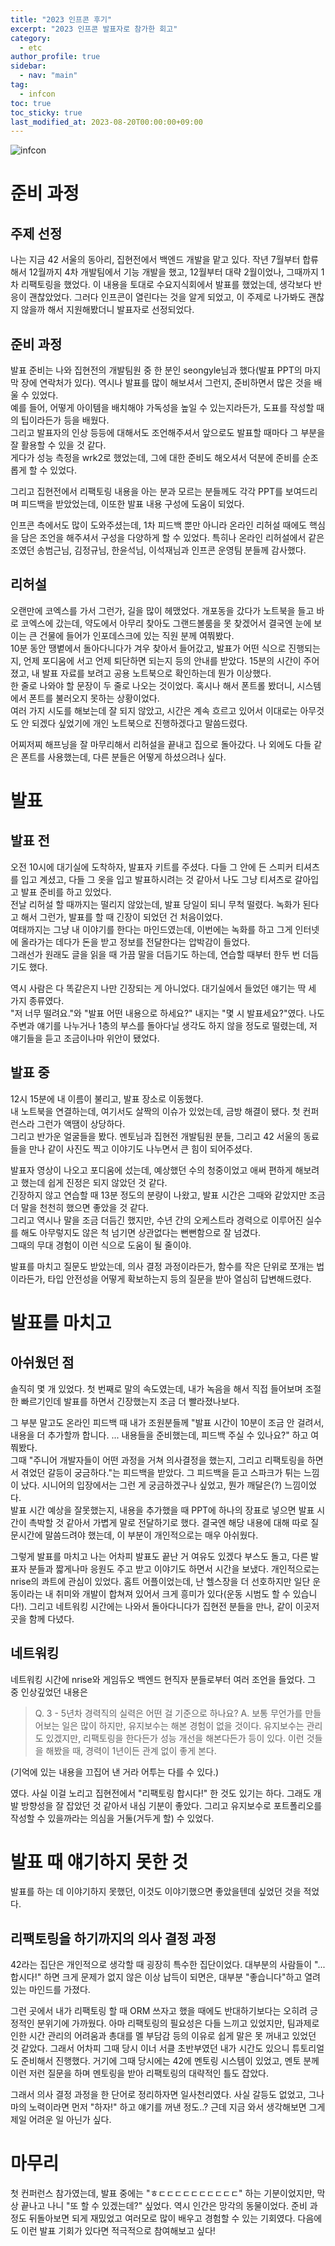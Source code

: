 ```yaml
---
title: "2023 인프콘 후기"
excerpt: "2023 인프콘 발표자로 참가한 회고"
category: 
  - etc
author_profile: true
sidebar:
  - nav: "main" 
tag:
  - infcon
toc: true
toc_sticky: true
last_modified_at: 2023-08-20T00:00:00+09:00
---
```


![infcon](/assets/images/page/etc/2023-08-20_infcon.png)

# 준비 과정
## 주제 선정
나는 지금 42 서울의 동아리, 집현전에서 백엔드 개발을 맡고 있다. 작년 7월부터 합류해서 12월까지 4차 개발팀에서 기능 개발을 했고,
12월부터 대략 2월이었나, 그때까지 1차 리팩토링을 했었다. 이 내용을 토대로 수요지식회에서 발표를 했었는데, 생각보다 반응이 괜찮았었다. 
그러다 인프콘이 열린다는 것을 알게 되었고, 이 주제로 나가봐도 괜찮지 않을까 해서 지원해봤더니 발표자로 선정되었다.

## 준비 과정
발표 준비는 나와 집현전의 개발팀원 중 한 분인 seongyle님과 했다(발표 PPT의 마지막 장에 연락처가 있다).
역시나 발표를 많이 해보셔서 그런지, 준비하면서 많은 것을 배울 수 있었다.  
예를 들어, 어떻게 아이템을 배치해야 가독성을 높일 수 있는지라든가, 도표를 작성할 때의 팁이라든가 등을 배웠다.  
그리고 발표자의 인상 등등에 대해서도 조언해주셔서 앞으로도 발표할 때마다 그 부분을 잘 활용할 수 있을 것 같다.  
게다가 성능 측정을 wrk2로 했었는데, 그에 대한 준비도 해오셔서 덕분에 준비를 순조롭게 할 수 있었다. 

그리고 집현전에서 리팩토링 내용을 아는 분과 모르는 분들께도 각각 PPT를 보여드리며 피드백을 받았었는데, 이또한 발표 내용 구성에 도움이 되었다.

인프콘 측에서도 많이 도와주셨는데, 1차 피드백 뿐만 아니라 온라인 리허설 때에도 핵심을 담은 조언을 해주셔서 구성을 다양하게 할 수 있었다. 특히나 온라인 리허설에서 같은 조였던 송범근님, 김정규님, 한윤석님, 이석재님과 인프콘 운영팀 분들께 감사했다.

## 리허설
오랜만에 코엑스를 가서 그런가, 길을 많이 헤맸었다. 개포동을 갔다가 노트북을 들고 바로 코엑스에 갔는데, 약도에서 아무리 찾아도 그랜드볼룸을 못 찾겠어서 결국엔 눈에 보이는 큰 건물에 들어가 인포데스크에 있는 직원 분께 여쭤봤다.  
10분 동안 땡볕에서 돌아다니다가 겨우 찾아서 들어갔고, 발표가 어떤 식으로 진행되는지, 언제 포디움에 서고 언제 퇴단하면 되는지 등의 안내를 받았다. 15분의 시간이 주어졌고, 내 발표 자료를 보려고 공용 노트북으로 확인하는데 뭔가 이상했다.  
한 줄로 나와야 할 문장이 두 줄로 나오는 것이었다. 혹시나 해서 폰트롤 봤더니, 시스템에서 폰트를 불러오지 못하는 상황이었다.  
여러 가지 시도를 해보는데 잘 되지 않았고, 시간은 계속 흐르고 있어서 이대로는 아무것도 안 되겠다 싶었기에 개인 노트북으로 진행하겠다고 말씀드렸다. 

어찌저찌 해프닝을 잘 마무리해서 리허설을 끝내고 집으로 돌아갔다. 나 외에도 다들 같은 폰트를 사용했는데, 다른 분들은 어떻게 하셨으려나 싶다. 

# 발표
## 발표 전
오전 10시에 대기실에 도착하자, 발표자 키트를 주셨다. 다들 그 안에 든 스피커 티셔츠를 입고 계셨고, 다들 그 옷을 입고 발표하시려는 것 같아서 나도 그냥 티셔츠로 갈아입고 발표 준비를 하고 있었다.  
전날 리허설 할 때까지는 떨리지 않았는데, 발표 당일이 되니 무척 떨렸다. 녹화가 된다고 해서 그런가, 발표를 할 때 긴장이 되었던 건 처음이었다.  
여태까지는 그냥 내 이야기를 한다는 마인드였는데, 이번에는 녹화를 하고 그게 인터넷에 올라가는 데다가 돈을 받고 정보를 전달한다는 압박감이 들었다.  
그래선가 원래도 글을 읽을 때 가끔 말을 더듬기도 하는데, 연습할 때부터 한두 번 더듬기도 했다.

역시 사람은 다 똑같은지 나만 긴장되는 게 아니었다. 대기실에서 들었던 얘기는 딱 세 가지 종류였다.  
"저 너무 떨려요."와 "발표 어떤 내용으로 하세요?" 내지는 "몇 시 발표세요?"였다. 
 나도 주변과 얘기를 나누거나 1층의 부스를 돌아다닐 생각도 하지 않을 정도로 떨렸는데, 저 얘기들을 듣고 조금이나마 위안이 됐었다.

## 발표 중
12시 15분에 내 이름이 불리고, 발표 장소로 이동했다.  
내 노트북을 연결하는데, 여기서도 살짝의 이슈가 있었는데, 금방 해결이 됐다. 첫 컨퍼런스라 그런가 액땜이 상당하다.  
그리고 반가운 얼굴들을 봤다. 멘토님과 집현전 개발팀원 분들, 그리고 42 서울의 동료들을 만나 같이 사진도 찍고 이야기도 나누면서 큰 힘이 되어주셨다. 

발표자 영상이 나오고 포디움에 섰는데, 예상했던 수의 청중이었고 애써 편하게 해보려고 했는데 쉽게 진정은 되지 않았던 것 같다.  
긴장하지 않고 연습할 때 13분 정도의 분량이 나왔고, 발표 시간은 그때와 같았지만 조금 더 말을 천천히 했으면 좋았을 것 같다.  
그리고 역시나 말을 조금 더듬긴 했지만, 수년 간의 오케스트라 경력으로 이루어진 실수를 해도 아무렇지도 않은 척 넘기면 상관없다는 뻔뻔함으로 잘 넘겼다.  
그때의 무대 경험이 이런 식으로 도움이 될 줄이야.

발표를 마치고 질문도 받았는데, 의사 결정 과정이라든가, 함수를 작은 단위로 쪼개는 법이라든가, 타입 안전성을 어떻게 확보하는지 등의 질문을 받아 열심히 답변해드렸다.

# 발표를 마치고
## 아쉬웠던 점
솔직히 몇 개 있었다. 첫 번째로 말의 속도였는데, 내가 녹음을 해서 직접 들어보며 조절한 빠르기인데 발표를 하면서 긴장했는지 조금 더 빨라졌나보다. 

그 부분 말고도 온라인 피드백 때 내가 조원분들께 "발표 시간이 10분이 조금 안 걸려서, 내용을 더 추가할까 합니다. ... 내용들을 준비했는데, 피드백 주실 수 있나요?" 하고 여쭤봤다.  
그때 "주니어 개발자들이 어떤 과정을 거쳐 의사결정을 했는지, 그리고 리팩토링을 하면서 겪었던 갈등이 궁금하다."는 피드백을 받았다. 그 피드백을 듣고 스파크가 튀는 느낌이 났다. 시니어의 입장에서는 그런 게 궁금하겠구나 싶었고, 뭔가 깨달은(?) 느낌이었다.  
발표 시간 예상을 잘못했는지, 내용을 추가했을 때 PPT에 하나의 장표로 넣으면 발표 시간이 촉박할 것 같아서 가볍게 말로 전달하기로 했다. 결국엔 해당 내용에 대해 따로 질문시간에 말씀드려야 했는데, 이 부분이 개인적으로는 매우 아쉬웠다.

그렇게 발표를 마치고 나는 어차피 발표도 끝난 거 여유도 있겠다 부스도 돌고, 다른 발표자 분들과 짧게나마 응원도 주고 받고 이야기도 하면서 시간을 보냈다. 개인적으로는 nrise의 콰트에 관심이 있었다. 홈트 어플이었는데, 난 헬스장을 더 선호하지만 일단 운동이라는 내 취미와 개발이 합쳐져 있어서 크게 흥미가 있다(운동 시범도 할 수 있습니다!). 그리고 네트워킹 시간에는 나와서 돌아다니다가 집현전 분들을 만나, 같이 이곳저곳을 함께 다녔다.

## 네트워킹
네트워킹 시간에 nrise와 게임듀오 백엔드 현직자 분들로부터 여러 조언을 들었다. 그 중 인상깊었던 내용은

> Q. 3 - 5년차 경력직의 실력은 어떤 걸 기준으로 하나요?
> A. 보통 무언가를 만들어보는 일은 많이 하지만, 유지보수는 해본 경험이 없을 것이다. 유지보수는 관리도 있겠지만, 리팩토링을 한다든가 성능 개선을 해본다든가 등이 있다. 이런 것들을 해봤을 때, 경력이 1년이든 관계 없이 좋게 본다.

(기억에 있는 내용을 끄집어 낸 거라 어투는 다를 수 있다.)

였다. 사실 이걸 노리고 집현전에서 "리팩토링 합시다!" 한 것도 있기는 하다. 그래도 개발 방향성을 잘 잡았던 것 같아서 내심 기분이 좋았다. 그리고 유지보수로 포트폴리오를 작성할 수 있을까라는 의심을 거둘(거두게 할) 수 있었다.

# 발표 때 얘기하지 못한 것
발표를 하는 데 이야기하지 못했던, 이것도 이야기했으면 좋았을텐데 싶었던 것을 적었다.

## 리팩토링을 하기까지의 의사 결정 과정
42라는 집단은 개인적으로 생각할 때 굉장히 특수한 집단이었다. 대부분의 사람들이 "... 합시다!" 하면 크게 문제가 없지 않은 이상 납득이 되면은, 대부분 "좋습니다"하고 열려있는 마인드를 가졌다.

그런 곳에서 내가 리팩토링 할 때 ORM 쓰자고 했을 때에도 반대하기보다는 오히려 긍정적인 분위기에 가까웠다. 아마 리팩토링의 필요성은 다들 느끼고 있었지만, 팀과제로 인한 시간 관리의 어려움과 총대를 멜 부담감 등의 이유로 쉽게 말은 못 꺼내고 있었던 것 같았다. 그래서 어차피 그때 당시 이너 서클 초반부였던 내가 시간도 있으니 튜토리얼도 준비해서 진행했다. 거기에 그때 당시에는 42에 멘토링 시스템이 있었고, 멘토 분께 이런 저런 질문을 하며 멘토링을 받아 리팩토링의 대략적인 틀도 잡았다.

그래서 의사 결정 과정을 한 단어로 정리하자면 일사천리였다. 사실 갈등도 없었고, 그나마의 노력이라면 먼저 "하자!" 하고 얘기를 꺼낸 정도..? 근데 지금 와서 생각해보면 그게 제일 어려운 일 아닌가 싶다.

# 마무리
첫 컨퍼런스 참가였는데, 발표 중에는 "ㅎㄷㄷㄷㄷㄷㄷㄷㄷㄷㄷ" 하는 기분이었지만, 막상 끝나고 나니 "또 할 수 있겠는데?" 싶었다. 역시 인간은 망각의 동물이었다. 준비 과정도 뒤돌아보면 되게 재밌었고 여러모로 많이 배우고 경험할 수 있는 기회였다. 다음에도 이런 발표 기회가 있다면 적극적으로 참여해보고 싶다!
